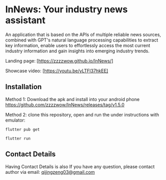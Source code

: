 # InNews: Your industry news assistant

An application that is based on the APIs of multiple reliable news sources, combined with GPT's natural language processing capabilities to extract key information, enable users to effortlessly access the most current industry information and gain insights into emerging industry trends.

Landing page: [https://zzzzwow.github.io/InNews/]


Showcase video: [https://youtu.be/yLTFl37hkEE]


## Installation

Method 1: Download the apk and install into your android phone https://github.com/zzzzwow/InNews/releases/tag/v1.5.0 

Method 2: clone this repository, open and run the under instructions with emulator:

```
flutter pub get
```

```
flutter run
```


##  Contact Details

Having Contact Details is also If you have any question, please contact author via email: qijingzeng03@gmail.com 
